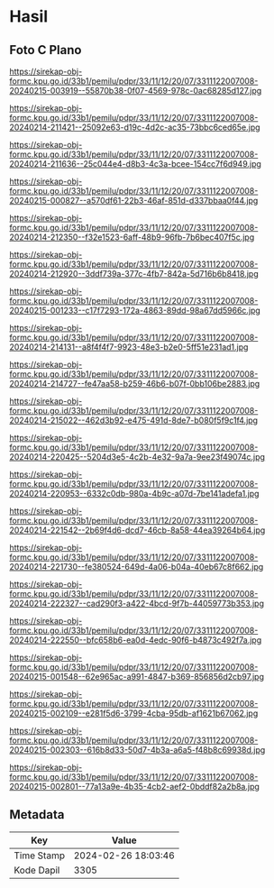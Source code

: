 # Hasil

## Foto C Plano

https://sirekap-obj-formc.kpu.go.id/33b1/pemilu/pdpr/33/11/12/20/07/3311122007008-20240215-003919--55870b38-0f07-4569-978c-0ac68285d127.jpg

https://sirekap-obj-formc.kpu.go.id/33b1/pemilu/pdpr/33/11/12/20/07/3311122007008-20240214-211421--25092e63-d19c-4d2c-ac35-73bbc6ced65e.jpg

https://sirekap-obj-formc.kpu.go.id/33b1/pemilu/pdpr/33/11/12/20/07/3311122007008-20240214-211636--25c044e4-d8b3-4c3a-bcee-154cc7f6d949.jpg

https://sirekap-obj-formc.kpu.go.id/33b1/pemilu/pdpr/33/11/12/20/07/3311122007008-20240215-000827--a570df61-22b3-46af-851d-d337bbaa0f44.jpg

https://sirekap-obj-formc.kpu.go.id/33b1/pemilu/pdpr/33/11/12/20/07/3311122007008-20240214-212350--f32e1523-6aff-48b9-96fb-7b6bec407f5c.jpg

https://sirekap-obj-formc.kpu.go.id/33b1/pemilu/pdpr/33/11/12/20/07/3311122007008-20240214-212920--3ddf739a-377c-4fb7-842a-5d716b6b8418.jpg

https://sirekap-obj-formc.kpu.go.id/33b1/pemilu/pdpr/33/11/12/20/07/3311122007008-20240215-001233--c17f7293-172a-4863-89dd-98a67dd5966c.jpg

https://sirekap-obj-formc.kpu.go.id/33b1/pemilu/pdpr/33/11/12/20/07/3311122007008-20240214-214131--a8f4f4f7-9923-48e3-b2e0-5ff51e231ad1.jpg

https://sirekap-obj-formc.kpu.go.id/33b1/pemilu/pdpr/33/11/12/20/07/3311122007008-20240214-214727--fe47aa58-b259-46b6-b07f-0bb106be2883.jpg

https://sirekap-obj-formc.kpu.go.id/33b1/pemilu/pdpr/33/11/12/20/07/3311122007008-20240214-215022--462d3b92-e475-491d-8de7-b080f5f9c1f4.jpg

https://sirekap-obj-formc.kpu.go.id/33b1/pemilu/pdpr/33/11/12/20/07/3311122007008-20240214-220425--5204d3e5-4c2b-4e32-9a7a-9ee23f49074c.jpg

https://sirekap-obj-formc.kpu.go.id/33b1/pemilu/pdpr/33/11/12/20/07/3311122007008-20240214-220953--6332c0db-980a-4b9c-a07d-7be141adefa1.jpg

https://sirekap-obj-formc.kpu.go.id/33b1/pemilu/pdpr/33/11/12/20/07/3311122007008-20240214-221542--2b69f4d6-dcd7-46cb-8a58-44ea39264b64.jpg

https://sirekap-obj-formc.kpu.go.id/33b1/pemilu/pdpr/33/11/12/20/07/3311122007008-20240214-221730--fe380524-649d-4a06-b04a-40eb67c8f662.jpg

https://sirekap-obj-formc.kpu.go.id/33b1/pemilu/pdpr/33/11/12/20/07/3311122007008-20240214-222327--cad290f3-a422-4bcd-9f7b-44059773b353.jpg

https://sirekap-obj-formc.kpu.go.id/33b1/pemilu/pdpr/33/11/12/20/07/3311122007008-20240214-222550--bfc658b6-ea0d-4edc-90f6-b4873c492f7a.jpg

https://sirekap-obj-formc.kpu.go.id/33b1/pemilu/pdpr/33/11/12/20/07/3311122007008-20240215-001548--62e965ac-a991-4847-b369-856856d2cb97.jpg

https://sirekap-obj-formc.kpu.go.id/33b1/pemilu/pdpr/33/11/12/20/07/3311122007008-20240215-002109--e281f5d6-3799-4cba-95db-af1621b67062.jpg

https://sirekap-obj-formc.kpu.go.id/33b1/pemilu/pdpr/33/11/12/20/07/3311122007008-20240215-002303--616b8d33-50d7-4b3a-a6a5-f48b8c69938d.jpg

https://sirekap-obj-formc.kpu.go.id/33b1/pemilu/pdpr/33/11/12/20/07/3311122007008-20240215-002801--77a13a9e-4b35-4cb2-aef2-0bddf82a2b8a.jpg


## Metadata

| Key        | Value               |
| ---------- | ------------------- |
| Time Stamp | 2024-02-26 18:03:46 |
| Kode Dapil | 3305                |



